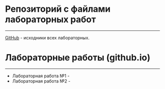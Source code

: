 # Репозиторий с файлами лабораторных работ
---
[GitHub](https://github.com/uh-well-niko/web-labs) - исходники всех лабораторных.


# Лабораторные работы (github.io)
___
- Лабораторная работа №1 -
- Лабораторная работа №2 -
